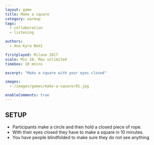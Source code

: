 ```yaml
---
layout: game
title: Make a square
category: warmup
tags:
  - collaboration
  - listening

authors: 
  - Ana Kyra Bekš

firstplayed: Milano 2017
scale: Min 10, Max unlimited
timebox: 10 mnins

excerpt: "Make a square with your eyes closed"

images:
  - /images/games/make-a-square/01.jpg

enableComments: true
---
```


## SETUP

- Participants make a circle and then hold a closed piece of rope. 
- With their eyes closed they have to make a square in 10 minutes.
- You have people blindfolded to make sure they do not see anything
